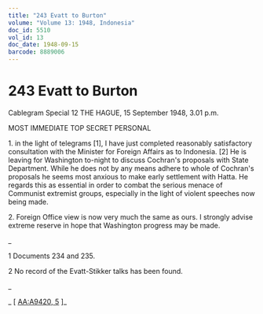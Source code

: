 ```yaml
---
title: "243 Evatt to Burton"
volume: "Volume 13: 1948, Indonesia"
doc_id: 5510
vol_id: 13
doc_date: 1948-09-15
barcode: 8889006
---
```


# 243 Evatt to Burton

Cablegram Special 12 THE HAGUE, 15 September 1948, 3.01 p.m.

MOST IMMEDIATE TOP SECRET PERSONAL

1\. in the light of telegrams [1], I have just completed reasonably satisfactory consultation with the Minister for Foreign Affairs as to Indonesia. [2] He is leaving for Washington to-night to discuss Cochran's proposals with State Department. While he does not by any means adhere to whole of Cochran's proposals he seems most anxious to make early settlement with Hatta. He regards this as essential in order to combat the serious menace of Communist extremist groups, especially in the light of violent speeches now being made.

2\. Foreign Office view is now very much the same as ours. I strongly advise extreme reserve in hope that Washington progress may be made.

_

1 Documents 234 and 235.

2 No record of the Evatt-Stikker talks has been found.

_

_ [ [AA:A9420, 5](http://www.naa.gov.au/cgi-bin/Search?O=I&Number=8889006) ]_
